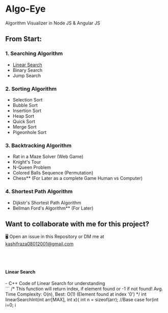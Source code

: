 # Algo-Eye
Algorithm Visualizer in Node JS &amp; Angular JS

## From Start: 
### 1. Searching Algorithm
- <a href='#linearSearch'>Linear Search</a>
- Binary Search
- Jump Search
### 2. Sorting Algorithm
- Selection Sort
- Bubble Sort
- Insertion Sort
- Heap Sort
- Quick Sort
- Merge Sort
- Pigeonhole Sort
### 3. Backtracking Algorithm
- Rat in a Maze Solver (Web Game)
- Knight's Tour 
- N-Queen Problem
- Colored Balls Sequence (Permutation)
- Chess** (For Later as a complete Game Human vs Computer)
### 4. Shortest Path Algorithm
- Dijkstr's Shortest Path Algorithm
- Bellman Ford's Algorithm** (For Later)

## Want to collaborate with me for this project?
🖥 Open an issue in this Repository or DM me at kashifraza08012001@gmail.com
<br /><br /><br /><br />
<h4 id='linearSearch'> Linear Search</h4>
- C++ Code of Linear Search for understanding<br />
```
/*
  This function will return index, if element found or -1 if not found!
  Avg. Time Complexity: O(n), Best: O(1) (Element found at index '0')
*/
int linearSearchInt(int arr[MAX], int x){
    int n = sizeof(arr);
    //Base case
    for(int i=0; i<n; i++){
        if(arr[i] == x){
            return i;
        }
    }
    return -1;
}
```

